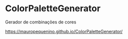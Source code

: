 # ColorPaletteGenerator
Gerador de combinações de cores

https://mauropequenino.github.io/ColorPaletteGenerator/
